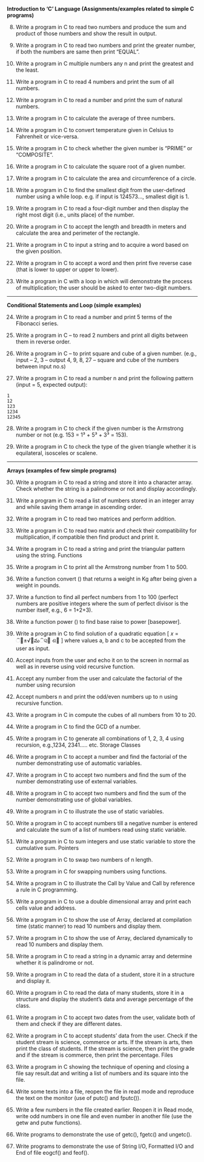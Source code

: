 



**Introduction to ‘C’ Language (Assignments/examples related to simple C programs)**

8. Write a program in C to read two numbers and produce the sum and product of those numbers and show the result in output.

9. Write a program in C to read two numbers and print the greater number, if both the numbers are same then print “EQUAL”.

10. Write a program in C multiple numbers any n and print the greatest and the least.

11. Write a program in C to read 4 numbers and print the sum of all numbers.

12. Write a program in C to read a number and print the sum of natural numbers.

13. Write a program in C to calculate the average of three numbers.

14. Write a program in C to convert temperature given in Celsius to Fahrenheit or vice-versa.

15. Write a program in C to check whether the given number is “PRIME” or “COMPOSITE”.

16. Write a program in C to calculate the square root of a given number.

17. Write a program in C to calculate the area and circumference of a circle.

18. Write a program in C to find the smallest digit from the user-defined number using a while loop.
    e.g. if input is 124573…, smallest digit is 1.

19. Write a program in C to read a four-digit number and then display the right most digit (i.e., units place) of the number.

20. Write a program in C to accept the length and breadth in meters and calculate the area and perimeter of the rectangle.

21. Write a program in C to input a string and to acquire a word based on the given position.

22. Write a program in C to accept a word and then print five reverse case (that is lower to upper or upper to lower).

23. Write a program in C with a loop in which will demonstrate the process of multiplication; the user should be asked to enter two-digit numbers.

---

**Conditional Statements and Loop (simple examples)**

24. Write a program in C to read a number and print 5 terms of the Fibonacci series.

25. Write a program in C – to read 2 numbers and print all digits between them in reverse order.

26. Write a program in C – to print square and cube of a given number. (e.g., input – 2, 3 – output 4, 9, 8, 27 – square and cube of the numbers between input no.s)

27. Write a program in C to read a number n and print the following pattern (input = 5, expected output):

```
1
12
123
1234
12345
```

28. Write a program in C to check if the given number is the Armstrong number or not (e.g. 153 = 1³ + 5³ + 3³ = 153).

29. Write a program in C to check the type of the given triangle whether it is equilateral, isosceles or scalene.

---

**Arrays (examples of few simple programs)**

30. Write a program in C to read a string and store it into a character array. Check whether the string is a palindrome or not and display accordingly.

31. Write a program in C to read a list of numbers stored in an integer array and while saving them
arrange in ascending order.
32. Write a program in C to read two matrices and perform addition.
33. Write a program in C to read two matrix and check their compatibility for multiplication, if
compatible then find product and print it.
34. Write a program in C to read a string and print the triangular pattern using the string.
Functions
35. Write a program in C to print all the Armstrong number from 1 to 500.
36. Write a function convert () that returns a weight in Kg after being given a weight in pounds.
37. Write a function to find all perfect numbers from 1 to 100 (perfect numbers are positive integers
where the sum of perfect divisor is the number itself, e.g., 6 = 1+2+3).
38. Write a function power () to find base raise to power [basepower].
39. Write a program in C to find solution of a quadratic equation [ 𝑥 =
ି௕±√௕మିସ௔
ଶ௔
] where values
a, b and c to be accepted from the user as input.
40. Accept inputs from the user and echo it on to the screen in normal as well as in reverse using
void recursive function.
41. Accept any number from the user and calculate the factorial of the number using recursion
42. Accept numbers n and print the odd/even numbers up to n using recursive function.
43. Write a program in C in compute the cubes of all numbers from 10 to 20.
44. Write a program in C to find the GCD of a number.
45. Write a program in C to generate all combinations of 1, 2, 3, 4 using recursion, e.g.,1234,
2341….. etc.
Storage Classes
46. Write a program in C to accept a number and find the factorial of the number demonstrating
use of automatic variables.
47. Write a program in C to accept two numbers and find the sum of the number demonstrating use
of external variables.
48. Write a program in C to accept two numbers and find the sum of the number demonstrating use
of global variables.
49. Write a program in C to illustrate the use of static variables.
50. Write a program in C to accept numbers till a negative number is entered and calculate the sum
of a list of numbers read using static variable.
51. Write a program in C to sum integers and use static variable to store the cumulative sum.
Pointers
52. Write a program in C to swap two numbers of n length.
53. Write a program in C for swapping numbers using functions.
54. Write a program in C to illustrate the Call by Value and Call by reference a rule in C
programming.
55. Write a program in C to use a double dimensional array and print each cells value and address.
56. Write a program in C to show the use of Array, declared at compilation time (static manner) to
read 10 numbers and display them.
57. Write a program in C to show the use of Array, declared dynamically to read 10 numbers and
display them.
58. Write a program in C to read a string in a dynamic array and determine whether it is palindrome
or not.
59. Write a program in C to read the data of a student, store it in a structure and display it.
60. Write a program in C to read the data of many students, store it in a structure and display the
student’s data and average percentage of the class.
61. Write a program in C to accept two dates from the user, validate both of them and check if they
are different dates.
62. Write a program in C to accept students’ data from the user. Check if the student stream is
science, commerce or arts. If the stream is arts, then print the class of students. If the stream is
science, then print the grade and if the stream is commerce, then print the percentage.
Files
63. Write a program in C showing the technique of opening and closing a file say result.dat and
writing a list of numbers and its square into the file.
64. Write some texts into a file, reopen the file in read mode and reproduce the text on the monitor
(use of putc() and fputc()).
65. Write a few numbers in the file created earlier. Reopen it in Read mode, write odd numbers in
one file and even number in another file (use the getw and putw functions).
66. Write programs to demonstrate the use of getc(), fgetc() and ungetc().
67. Write programs to demonstrate the use of String I/O, Formatted I/O and End of file eogcf() and
feof().




